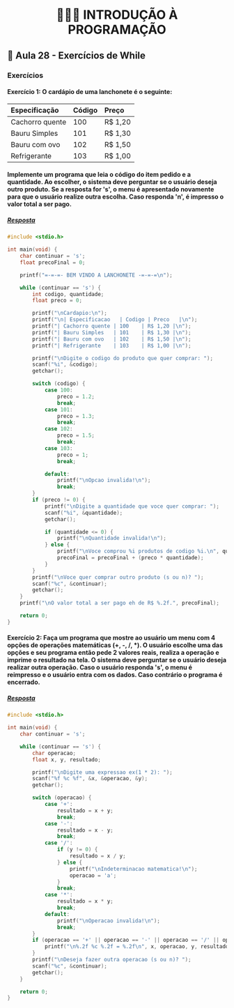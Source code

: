 <h1 align="center">👨🏻‍💻 INTRODUÇÃO À PROGRAMAÇÃO</h>

## 📑 Aula 28 - Exercícios de While

### Exercícios

#### Exercício 1: O cardápio de uma lanchonete é o seguinte:

| Especificação   | Código | Preço    |
| :-------------- | :----- | :------- |
| Cachorro quente | 100    | R\$ 1,20 |
| Bauru Simples   | 101    | R\$ 1,30 |
| Bauru com ovo   | 102    | R\$ 1,50 |
| Refrigerante    | 103    | R\$ 1,00 |

#### Implemente um programa que leia o código do item pedido e a quantidade. Ao escolher, o sistema deve perguntar se o usuário deseja outro produto. Se a resposta for 's', o menu é apresentado novamente para que o usuário realize outra escolha. Caso responda 'n', é impresso o valor total a ser pago.

##### [Resposta](ex01.c)

```c
#include <stdio.h>

int main(void) {
    char continuar = 's';
    float precoFinal = 0;

    printf("=-=-=- BEM VINDO A LANCHONETE -=-=-=\n");

    while (continuar == 's') {
        int codigo, quantidade;
        float preco = 0;

        printf("\nCardapio:\n");
        printf("\n| Especificacao   | Codigo | Preco   |\n");
        printf("| Cachorro quente | 100    | R$ 1,20 |\n");
        printf("| Bauru Simples   | 101    | R$ 1,30 |\n");
        printf("| Bauru com ovo   | 102    | R$ 1,50 |\n");
        printf("| Refrigerante    | 103    | R$ 1,00 |\n");

        printf("\nDigite o codigo do produto que quer comprar: ");
        scanf("%i", &codigo);
        getchar();

        switch (codigo) {
            case 100:
                preco = 1.2;
                break;
            case 101:
                preco = 1.3;
                break;
            case 102:
                preco = 1.5;
                break;
            case 103:
                preco = 1;
                break;

            default:
                printf("\nOpcao invalida!\n");
                break;
        }
        if (preco != 0) {
            printf("\nDigite a quantidade que voce quer comprar: ");
            scanf("%i", &quantidade);
            getchar();

            if (quantidade <= 0) {
                printf("\nQuantidade invalida!\n");
            } else {
                printf("\nVoce comprou %i produtos de codigo %i.\n", quantidade, codigo);
                precoFinal = precoFinal + (preco * quantidade);
            }
        }
        printf("\nVoce quer comprar outro produto (s ou n)? ");
        scanf("%c", &continuar);
        getchar();
    }
    printf("\nO valor total a ser pago eh de R$ %.2f.", precoFinal);

    return 0;
}
```

#### Exercício 2: Faça um programa que mostre ao usuário um menu com 4 opções de operações matemáticas (+, -, /, \*). O usuário escolhe uma das opções e seu programa então pede 2 valores reais, realiza a operação e imprime o resultado na tela. O sistema deve perguntar se o usuário deseja realizar outra operação. Caso o usuário responda 's', o menu é reimpresso e o usuário entra com os dados. Caso contrário o programa é encerrado.

##### [Resposta](ex02.c)

```c
#include <stdio.h>

int main(void) {
    char continuar = 's';

    while (continuar == 's') {
        char operacao;
        float x, y, resultado;

        printf("\nDigite uma expressao ex(1 * 2): ");
        scanf("%f %c %f", &x, &operacao, &y);
        getchar();

        switch (operacao) {
            case '+':
                resultado = x + y;
                break;
            case '-':
                resultado = x - y;
                break;
            case '/':
                if (y != 0) {
                    resultado = x / y;
                } else {
                    printf("\nIndeterminacao matematica!\n");
                    operacao = 'a';
                }
                break;
            case '*':
                resultado = x * y;
                break;
            default:
                printf("\nOperacao invalida!\n");
                break;
        }
        if (operacao == '+' || operacao == '-' || operacao == '/' || operacao == '*') {
            printf("\n%.2f %c %.2f = %.2f\n", x, operacao, y, resultado);
        }
        printf("\nDeseja fazer outra operacao (s ou n)? ");
        scanf("%c", &continuar);
        getchar();
    }

    return 0;
}
```
